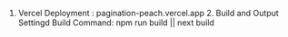 1. Vercel Deployment : pagination-peach.vercel.app
    2. Build and Output Settingd
        Build Command: npm run build || next build
        
